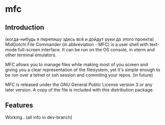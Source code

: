 # mfc
Introduction
------------
(когда-нибудь я перепишу здесь всё и дойдут руки до этого проекта)
MidGotchi File Commander (in abbreviation - MFC) is a user shell with
text-mode full-screen interface.  It can be run on the OS console,
in xterm and other terminal emulators.

MFC allows you to manage files while making most of
you screen and giving you a clear representation of the filesystem, yet
it's simple enough to be run over a telnet or ssh session and commiting your repos. (in future)

MFC is released under the GNU General Public
License version 3 or any later version.  A copy of the file is
included with this distribution package.


Features
------------

Working.. (all info in dev-branch)
